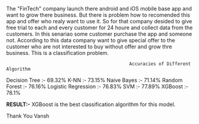 The "FinTech" company launch there android and iOS mobile base app and want to grow there business. 
But there is problem how to recomended this app and offer who realy want to use it. 
So for that company desided to give free trial to each and every customer for 24 houre and collect data from the customers. 
In this senariao some customer purchase the app and someone not.
According to this data company want to give special offer to the customer who are not interested to buy without offer and grow thre business.
This is a classification problem.

                                                  Accuracies of Different Algorithm

Decision Tree           :- 69.32%
K-NN                    :- 73.15%
Naive Bayes             :- 71.14%
Random Forest           :- 76.16%
Logistic Regression     :- 76.83%
SVM                     :- 77.89%
XGBoost                 :- 78.1%

**RESULT:-** XGBoost is the best classification algorithm for this model.

Thank You 
Vansh



                                                 


                                                 
                                                   
